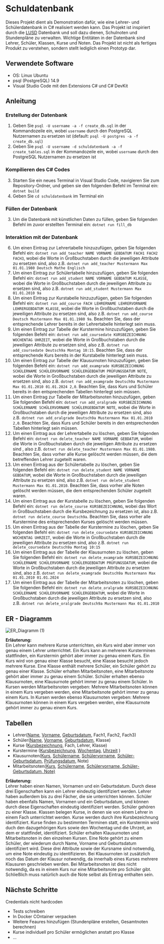 # Schuldatenbank
Dieses Projekt dient als Demonstration dafür, wie eine Lehrer- und Schülerdatenbank in C# realisiert werden kann. Das Projekt ist inspiriert durch die [LUSD](https://www.sinc.de/lusd/) Datenbank und soll dazu dienen, Schulnoten und Stundenpläne zu verwalten. Wichtige Entitäten in der Datenbank sind Lehrer, Schüler, Klassen, Kurse und Noten. Das Projekt ist nicht als fertiges Produkt zu verstehen, sondern stellt lediglich einen Prototyp dar.

## Verwendete Software
* OS: Linux Ubuntu
* psql (PostgreSQL) 14.9
* Visual Studio Code mit den Extensions C# und C# DevKit 
  
## Anleitung

### Erstellung der Datenbank
1. Geben Sie `psql -U username -a -f create_db.sql` in der Kommandozeile ein, wobei `username` durch den PostgreSQL Nutzernamen zu ersetzen ist (default: `psql -U postgres -a -f create_db.sql`)
2. Geben Sie `psql -U username -d schuldatenbank -a -f create_tables.sql` in der Kommandozeile ein, wobei `username` durch den PostgreSQL Nutzernamen zu ersetzen ist

### Kompilieren des C# Codes
3. Starten Sie ein neues Terminal in Visual Studio Code, navigieren Sie zum Repository-Ordner, und geben sie den folgenden Befehl im Terminal ein: `dotnet build`
4. Geben Sie `cd schuldatenbank` im Terminal ein
   
### Füllen der Datenbank
3. Um die Datenbank mit künstlichen Daten zu füllen, geben Sie folgenden Befehl im zuvor erstellten Terminal ein: `dotnet run fill_db`

### Interaktion mit der Datenbank
6. Um einen Eintrag zur Lehrertabelle hinzuzufügen, geben Sie folgenden Befehl ein: `dotnet run add_teacher NAME VORNAME GEBDATUM FACH1 FACH2 FACH3`, wobei die Worte in Großbuchstaben durch die jeweiligen Attribute zu ersetzen sind, also z.B. `dotnet run add_teacher Mustermann Max 01.01.1980 Deutsch Mathe Englisch`
7. Um einen Eintrag zur Schülertabelle hinzuzufügen, geben Sie folgenden Befehl ein: `dotnet run add_student NAME VORNAME GEBDATUM KLASSE`, wobei die Worte in Großbuchstaben durch die jeweiligen Attribute zu ersetzen sind, also z.B. `dotnet run add_student Mustermann Max 01.01.2010 9a`
8. Um einen Eintrag zur Kurstabelle hinzuzufügen, geben Sie folgenden Befehl ein: `dotnet run add_course FACH LEHRERNAME LEHRERVORNAME LEHRERGEBDATUM KLASSE`, wobei die Worte in Großbuchstaben durch die jeweiligen Attribute zu ersetzen sind, also z.B. `dotnet run add_course Deutsch Mustermann Max 01.01.1980 9a`. Beachten Sie, dass der entsprechende Lehrer bereits in der Lehrertabelle hinterlegt sein muss.
9. Um einen Eintrag zur Tabelle der Kurstermine hinzuzufügen, geben Sie folgenden Befehl ein: `dotnet run add_coursedate KURSBEZEICHNUNG WOCHENTAG UHRZEIT`, wobei die Worte in Großbuchstaben durch die jeweiligen Attribute zu ersetzen sind, also z.B. `dotnet run add_coursedate Deutsch9a Montag 10:15`. Beachten Sie, dass der entsprechende Kurs bereits in der Kurstabelle hinterlegt sein muss.
10. Um einen Eintrag zur Tabelle der Klausurnoten hinzuzufügen, geben Sie folgenden Befehl ein: `dotnet run add_examgrade KURSBEZEICHNUNG SCHÜLERNAME SCHÜLERVORNAME SCHÜLERGEBDATUM PRÜFUNGSDATUM NOTE`, wobei die Worte in Großbuchstaben durch die jeweiligen Attribute zu ersetzen sind, also z.B. `dotnet run add_examgrade Deutsch9a Mustermann Max 01.01.2010 01.01.2024 2,0`. Beachten Sie, dass Kurs und Schüler bereits in den entsprechenden Tabellen hinterlegt sein müssen.
11. Um einen Eintrag zur Tabelle der Mitarbeitsnoten hinzuzufügen, geben Sie folgenden Befehl ein: `dotnet run add_oralgrade KURSBEZEICHNUNG SCHÜLERNAME SCHÜLERVORNAME SCHÜLERGEBDATUM NOTE`, wobei die Worte in Großbuchstaben durch die jeweiligen Attribute zu ersetzen sind, also z.B. `dotnet run add_oralgrade Deutsch9a Mustermann Max 01.01.2010 2,0`. Beachten Sie, dass Kurs und Schüler bereits in den entsprechenden Tabellen hinterlegt sein müssen.
12. Um einen Eintrag aus der Lehrertabelle zu löschen, geben Sie folgenden Befehl ein: `dotnet run delete_teacher NAME VORNAME GEBDATUM`, wobei die Worte in Großbuchstaben durch die jeweiligen Attribute zu ersetzen sind , also z.B. `dotnet run delete_teacher Mustermann Max 01.01.1980`. Beachten Sie, dass vorher alle Kurse gelöscht werden müssen, die dem betreffenden Lehrer zugeteilt waren.
13. Um einen Eintrag aus der Schülertabelle zu löschen, geben Sie folgenden Befehl ein: `dotnet run delete_student NAME VORNAME GEBDATUM`, wobei die Worte in Großbuchstaben durch die jeweiligen Attribute zu ersetzen sind, also z.B. `dotnet run delete_student Mustermann Max 01.01.2010`. Beachten Sie, dass vorher alle Noten gelöscht werden müssen, die dem entsprechenden Schüler zugeteilt waren.
14. Um einen Eintrag aus der Kurstabelle zu löschen, geben Sie folgenden Befehl ein: `dotnet run delete_course KURSBEZEICHNUNG`, wobei das Wort in Großbuchstaben durch die Kursbezeichnung zu ersetzen ist, also z.B. `dotnet run delete_course Deutsch9a`. Beachten Sie, dass vorher alle Kurstermine des entsprechenden Kurses gelöscht werden müssen.
15. Um einen Eintrag aus der Tabelle der Kurstermine zu löschen, geben Sie folgenden Befehl ein: `dotnet run delete_coursedate KURSBEZEICHNUNG WOCHENTAG UHRZEIT`, wobei die Worte in Großbuchstaben durch die jeweiligen Attribute zu ersetzen sind, also z.B. `dotnet run delete_coursedate Deutsch9a Montag 10:15`
16. Um einen Eintrag aus der Tabelle der Klausurnoten zu löschen, geben Sie folgenden Befehl ein: `dotnet run delete_examgrade KURSBEZEICHNUNG SCHÜLERNAME SCHÜLERVORNAME SCHÜLERGEBDATUM PRÜFUNGSDATUM`, wobei die Worte in Großbuchstaben durch die jeweiligen Attribute zu ersetzen sind, also z.B. `dotnet run delete_examgrade Deutsch9a Mustermann Max 01.01.2010 01.01.2024`
17. Um einen Eintrag aus der Tabelle der Mitarbeitsnoten zu löschen, geben Sie folgenden Befehl ein: `dotnet run delete_oralgrade KURSBEZEICHNUNG SCHÜLERNAME SCHÜLERVORNAME SCHÜLERGEBDATUM`, wobei die Worte in Großbuchstaben durch die jeweiligen Attribute zu ersetzen sind, also z.B. `dotnet run delete_oralgrade Deutsch9a Mustermann Max 01.01.2010`


## ER - Diagramm

![ER_Diagramm (1)](https://github.com/jong42/Schuldatenbank/assets/18439476/35c8dffc-3844-4192-b460-09eac97e379f)

**Erläuterung:** <br />
Ein Lehrer kann mehrere Kurse unterrichten, ein Kurs wird aber immer von genau einem Lehrer unterrichtet. Ein Kurs kann an mehreren Kursterminen stattfinden, ein Kurstermin gehört aber immer zu genau einem Kurs. Ein Kurs wird von genau einer Klasse besucht, eine Klasse besucht jedoch mehrere Kurse. Eine Klasse enthält mehrere Schüler, ein Schüler gehört zu genau einer Klasse. Schüler erhalten Mitarbeitsnoten, eine Mitarbeitsnote gehört aber immer zu genau einem Schüler. Schüler erhalten ebenso Klausurnoten, eine Klausurnote gehört immer zu genau einem Schüler. In Kursen werden Mitarbeitsnoten vergeben: Mehrere Mitarbeitsnoten können in einem Kurs vergeben werden, eine Mitarbeitsnote gehört immer zu genau einem Kurs. In Kursen werden ebenso Klausurnoten vergeben: Mehrere Klausurnoten können in einem Kurs vergeben werden, eine Klausurnote gehört immer zu genau einem Kurs.

## Tabellen

* Lehrer(<ins>Name</ins>, <ins>Vorname</ins>, <ins>Geburtsdatum</ins>, Fach1, Fach2, Fach3) <br />
* Schüler(<ins>Name</ins>, <ins>Vorname</ins>, <ins>Geburtsdatum</ins>, Klasse) <br />
* Kurse (<ins>Kursbezeichnung</ins>, Fach, Lehrer, Klasse) <br />
* Kurstermine (<ins>Kursbezeichnung</ins>,  <ins>Wochentag</ins>, <ins>Uhrzeit</ins> ) <br />
* Klausurnoten(<ins>Kurs</ins>, <ins>Schülername</ins>, <ins>Schülervorname</ins>,  <ins>Schüler-Geburtsdatum</ins>, <ins>Prüfungsdatum</ins>, Note) <br />
* Mitarbeitsnoten(<ins>Kurs</ins>, <ins>Schülername</ins>, <ins>Schülervorname,  <ins>Schüler-Geburtsdatum</ins>, Note)</ins> <br />

**Erläuterung:** <br />
Lehrer haben einen Namen, Vornamen und ein Geburtsdatum. Durch diese drei Eigenschaften kann ein Lehrer eindeutig identifiziert werden. Lehrer haben außerdem bis zu drei Fächer, die sie unterrichten können. Schüler haben ebenfalls Namen, Vornamen und ein Geburtsdatum, und können durch diese Eigenschaften eindeutig identifiziert werden. Schüler gehören zu einer Klasse. Klassen belegen Kurse, in denen sie von einem Lehrer in einem Fach unterrichtet werden. Kurse werden durch ihre Kursbezeichnung identifiziert. Kurse finden zu bestimmten Terminen statt, ein Kurstermin wird duch den dazugehörigen Kurs sowie den Wochentag und die Uhrzeit, an dem er stattfindet, identifiziert. Schüler erhalten Klausurnoten und Mitarbeitsnoten in den einzelnen Kursen. Eine Note gehört zu einem Schüler, der wiederum durch Name, Vorname und Geburtsdatum identifiziert wird. Diese drei Attribute sowie der Kursname sind notwendig, um eine Note eindeutig zu identifizieren. Bei Klausurnoten ist zusätzlich noch das Datum der Klausur notwendig, da innerhalb eines Kurses mehrere Klausuren geschrieben werden. Bei Mitarbeitsnoten ist dies nicht notwendig, da es in einem Kurs nur eine Mitarbeitsnote pro Schüler gibt. Schließlich muss natürlich auch die Note selbst als Eintrag enthalten sein.


## Nächste Schritte

Credentials nicht hardcoden <br />



 * Tests schreiben
 * In Docker COntainer verpacken
 * Weitere Feaures hinzufügen (Stundenpläne erstellen, Gesamtnoten berechnen)
 * Kurse individuell pro Schüler ermöglichen anstatt pro Klasse
 * ...



